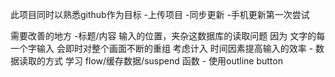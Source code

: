 此项目同时以熟悉github作为目标
    -上传项目
    -同步更新
    -手机更新第一次尝试

需要改善的地方
    -标题/内容 输入的位置，夹杂这数据库的读取问题
       因为 文字的每一个字输入 会即时对整个画面不断的重组
        考虑计入 时间因素提高输入的效率
    - 数据读取的方式 学习 flow/缓存数据/suspend 函数
    - 使用outline button
    
        